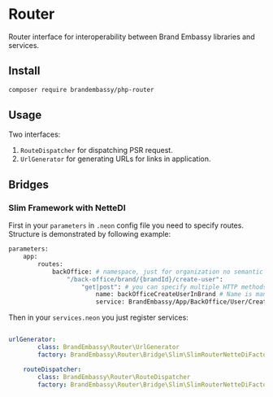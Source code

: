 # Router
Router interface for interoperability between Brand Embassy libraries and services.

## Install
```bash
composer require brandembassy/php-router
```

## Usage
Two interfaces:

1) `RouteDispatcher` for dispatching PSR request.
2) `UrlGenerator` for generating URLs for links in application.

## Bridges

### Slim Framework with NetteDI
First in your `parameters` in `.neon` config file you need to specify routes. Structure
is demonstrated by following example:

```bash
parameters:
    app:
        routes:
            backOffice: # namespace, just for organization no semantic meaning
                "/back-office/brand/{brandId}/create-user":
                    "get|post": # you can specify multiple HTTP methods
                        name: backOfficeCreateUserInBrand # Name is mandatory and is used as identifier
                        service: BrandEmbassy/App/BackOffice/User/CreateUserInBrandActoon # This service must be callable (must have __invoke() method)
```

Then in your `services.neon` you just register services:
```yml

urlGenerator:
        class: BrandEmbassy\Router\UrlGenerator
        factory: BrandEmbassy\Router\Bridge\Slim\SlimRouterNetteDiFactory::create(..., %app.routes%)

    routeDispatcher:
        class: BrandEmbassy\Router\RouteDispatcher
        factory: BrandEmbassy\Router\Bridge\Slim\SlimRouterNetteDiFactory::create(..., %app.routes%)
```
